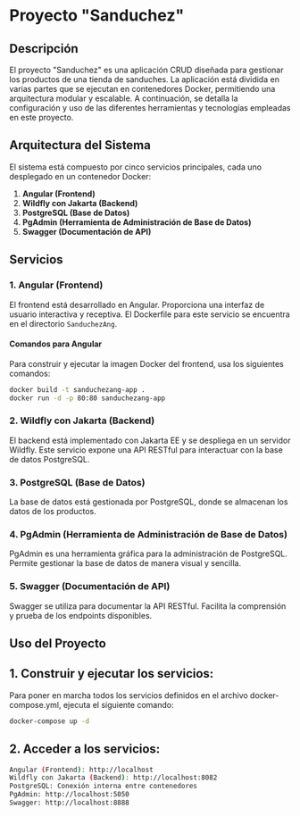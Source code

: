 # Proyecto "Sanduchez"

## Descripción

El proyecto "Sanduchez" es una aplicación CRUD diseñada para gestionar los productos de una tienda de sanduches. La aplicación está dividida en varias partes que se ejecutan en contenedores Docker, permitiendo una arquitectura modular y escalable. A continuación, se detalla la configuración y uso de las diferentes herramientas y tecnologías empleadas en este proyecto.

## Arquitectura del Sistema

El sistema está compuesto por cinco servicios principales, cada uno desplegado en un contenedor Docker:

1. **Angular (Frontend)**
2. **Wildfly con Jakarta (Backend)**
3. **PostgreSQL (Base de Datos)**
4. **PgAdmin (Herramienta de Administración de Base de Datos)**
5. **Swagger (Documentación de API)**

## Servicios

### 1. Angular (Frontend)

El frontend está desarrollado en Angular. Proporciona una interfaz de usuario interactiva y receptiva. El Dockerfile para este servicio se encuentra en el directorio `SanduchezAng`.

#### Comandos para Angular

Para construir y ejecutar la imagen Docker del frontend, usa los siguientes comandos:

```sh
docker build -t sanduchezang-app .
docker run -d -p 80:80 sanduchezang-app
```

### 2. Wildfly con Jakarta (Backend)
El backend está implementado con Jakarta EE y se despliega en un servidor Wildfly. Este servicio expone una API RESTful para interactuar con la base de datos PostgreSQL.

### 3. PostgreSQL (Base de Datos)
La base de datos está gestionada por PostgreSQL, donde se almacenan los datos de los productos.

### 4. PgAdmin (Herramienta de Administración de Base de Datos)
PgAdmin es una herramienta gráfica para la administración de PostgreSQL. Permite gestionar la base de datos de manera visual y sencilla.

### 5. Swagger (Documentación de API)
Swagger se utiliza para documentar la API RESTful. Facilita la comprensión y prueba de los endpoints disponibles.

## Uso del Proyecto

## 1. Construir y ejecutar los servicios:
Para poner en marcha todos los servicios definidos en el archivo docker-compose.yml, ejecuta el siguiente comando:

```sh
docker-compose up -d
```

## 2. Acceder a los servicios:
```sh
Angular (Frontend): http://localhost
Wildfly con Jakarta (Backend): http://localhost:8082
PostgreSQL: Conexión interna entre contenedores
PgAdmin: http://localhost:5050
Swagger: http://localhost:8888
```

